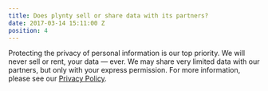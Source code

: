 ```yaml
---
title: Does plynty sell or share data with its partners?
date: 2017-03-14 15:11:00 Z
position: 4
---
```


Protecting the privacy of personal information is our top priority.  We will never sell or  rent, your data — ever. We may share very limited data with our partners, but only with your express permission. For more information, please see our [Privacy Policy](https://plynty.com/privacy.html).